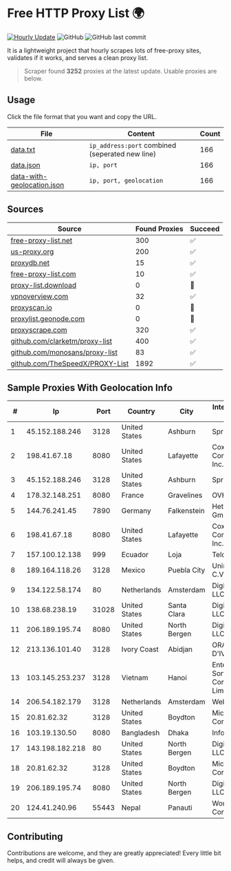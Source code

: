 
# Free HTTP Proxy List 🌍

[![Hourly Update](https://github.com/mertguvencli/http-proxy-list/actions/workflows/main.yml/badge.svg?branch=main)](https://github.com/mertguvencli/http-proxy-list/actions/workflows/main.yml)
![GitHub](https://img.shields.io/github/license/mertguvencli/http-proxy-list)
![GitHub last commit](https://img.shields.io/github/last-commit/mertguvencli/http-proxy-list)

It is a lightweight project that hourly scrapes lots of free-proxy sites, validates if it works, and serves a clean proxy list.


> Scraper found **3252** proxies at the latest update. Usable proxies are below.

## Usage

Click the file format that you want and copy the URL.


|File|Content|Count|
|----|-------|-----|
|[data.txt](https://raw.githubusercontent.com/mertguvencli/http-proxy-list/main/proxy-list/data.txt)|`ip_address:port` combined (seperated new line)|166|
|[data.json](https://raw.githubusercontent.com/mertguvencli/http-proxy-list/main/proxy-list/data.json)|`ip, port`|166|
|[data-with-geolocation.json](https://raw.githubusercontent.com/mertguvencli/http-proxy-list/main/proxy-list/data-with-geolocation.json)|`ip, port, geolocation`|166|

## Sources

|Source|Found Proxies|Succeed|
|------|-------------|-------|
|[free-proxy-list.net](https://free-proxy-list.net)|300|✅|
|[us-proxy.org](https://www.us-proxy.org)|200|✅|
|[proxydb.net](http://proxydb.net)|15|✅|
|[free-proxy-list.com](https://free-proxy-list.com/?page=&port=&type%5B%5D=http&type%5B%5D=https&up_time=0&search=Search)|10|✅|
|[proxy-list.download](https://www.proxy-list.download/HTTP)|0|🚫|
|[vpnoverview.com](https://vpnoverview.com/privacy/anonymous-browsing/free-proxy-servers)|32|✅|
|[proxyscan.io](https://www.proxyscan.io)|0|🚫|
|[proxylist.geonode.com](https://proxylist.geonode.com/api/proxy-list?limit=300&page=1&sort_by=lastChecked&sort_type=desc&protocols=http,https)|0|🚫|
|[proxyscrape.com](https://api.proxyscrape.com/v2/?request=displayproxies&protocol=http&timeout=10000&country=all&ssl=all&anonymity=all)|320|✅|
|[github.com/clarketm/proxy-list](https://raw.githubusercontent.com/clarketm/proxy-list/master/proxy-list-raw.txt)|400|✅|
|[github.com/monosans/proxy-list](https://raw.githubusercontent.com/monosans/proxy-list/main/proxies/http.txt)|83|✅|
|[github.com/TheSpeedX/PROXY-List](https://raw.githubusercontent.com/TheSpeedX/PROXY-List/master/http.txt)|1892|✅|


## Sample Proxies With Geolocation Info

|#|Ip|Port|Country|City|Internet Service Provider|
|-|--|----|-------|----|-------------------------|
|1|45.152.188.246|3128|United States|Ashburn|Sprint|
|2|198.41.67.18|8080|United States|Lafayette|Cox Communications Inc.|
|3|45.152.188.246|3128|United States|Ashburn|Sprint|
|4|178.32.148.251|8080|France|Gravelines|OVH SAS|
|5|144.76.241.45|7890|Germany|Falkenstein|Hetzner Online GmbH|
|6|198.41.67.18|8080|United States|Lafayette|Cox Communications Inc.|
|7|157.100.12.138|999|Ecuador|Loja|Telconet S.A|
|8|189.164.118.26|3128|Mexico|Puebla City|Uninet S.A. de C.V|
|9|134.122.58.174|80|Netherlands|Amsterdam|DigitalOcean, LLC|
|10|138.68.238.19|31028|United States|Santa Clara|DigitalOcean, LLC|
|11|206.189.195.74|8080|United States|North Bergen|DigitalOcean, LLC|
|12|213.136.101.40|3128|Ivory Coast|Abidjan|ORANGE COTE D'IVOIRE|
|13|103.145.253.237|3128|Vietnam|Hanoi|Enterprise Sortware Company Limited|
|14|206.54.182.179|3128|Netherlands|Amsterdam|Webzilla B.V.|
|15|20.81.62.32|3128|United States|Boydton|Microsoft Corporation|
|16|103.19.130.50|8080|Bangladesh|Dhaka|InfoLink|
|17|143.198.182.218|80|United States|North Bergen|DigitalOcean, LLC|
|18|20.81.62.32|3128|United States|Boydton|Microsoft Corporation|
|19|206.189.195.74|8080|United States|North Bergen|DigitalOcean, LLC|
|20|124.41.240.96|55443|Nepal|Panauti|WorldLink Communications|



## Contributing

Contributions are welcome, and they are greatly appreciated! Every
little bit helps, and credit will always be given.

